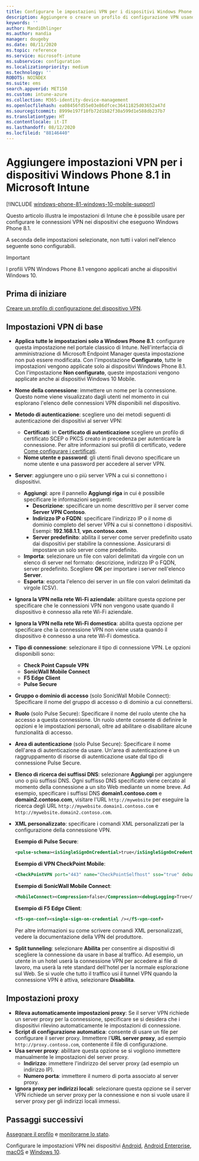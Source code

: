 ```yaml
---
title: Configurare le impostazioni VPN per i dispositivi Windows Phone 8.1 in Microsoft Intune - Azure | Microsoft Docs
description: Aggiungere o creare un profilo di configurazione VPN usando le impostazioni di configurazione delle reti private virtuali (VPN), che include i dettagli della connessione e le impostazioni proxy per includere indirizzi IP o FQDN e porta TCP in Microsoft Intune sui dispositivi che eseguono Windows Phone 8.1.
keywords: ''
author: MandiOhlinger
ms.author: mandia
manager: dougeby
ms.date: 08/11/2020
ms.topic: reference
ms.service: microsoft-intune
ms.subservice: configuration
ms.localizationpriority: medium
ms.technology: ''
ROBOTS: NOINDEX
ms.suite: ems
search.appverid: MET150
ms.custom: intune-azure
ms.collection: M365-identity-device-management
ms.openlocfilehash: ea08456fd55e03e86dfcec36411825d03652a47d
ms.sourcegitcommit: 8999e197f10fb72d1b82f30a599d1e588db237b7
ms.translationtype: HT
ms.contentlocale: it-IT
ms.lasthandoff: 08/12/2020
ms.locfileid: "88146440"
---
```

# <a name="add-vpn-settings-on-windows-phone-81-devices-in-microsoft-intune"></a>Aggiungere impostazioni VPN per i dispositivi Windows Phone 8.1 in Microsoft Intune

[!INCLUDE [windows-phone-81-windows-10-mobile-support](../includes/windows-phone-81-windows-10-mobile-support.md)]

Questo articolo illustra le impostazioni di Intune che è possibile usare per configurare le connessioni VPN nei dispositivi che eseguono Windows Phone 8.1. 

A seconda delle impostazioni selezionate, non tutti i valori nell'elenco seguente sono configurabili.

>[!IMPORTANT]
>I profili VPN Windows Phone 8.1 vengono applicati anche ai dispositivi Windows 10.

## <a name="before-you-begin"></a>Prima di iniziare

[Creare un profilo di configurazione del dispositivo VPN](vpn-settings-configure.md).

## <a name="base-vpn-settings"></a>Impostazioni VPN di base

- **Applica tutte le impostazioni solo a Windows Phone 8.1**: configurare questa impostazione nel portale classico di Intune. Nell'interfaccia di amministrazione di Microsoft Endpoint Manager questa impostazione non può essere modificata. Con l'impostazione **Configurato**, tutte le impostazioni vengono applicate solo ai dispositivi Windows Phone 8.1. Con l'impostazione **Non configurato**, queste impostazioni vengono applicate anche ai dispositivi Windows 10 Mobile.
- **Nome della connessione**: immettere un nome per la connessione. Questo nome viene visualizzato dagli utenti nel momento in cui esplorano l'elenco delle connessioni VPN disponibili nel dispositivo.
- **Metodo di autenticazione**: scegliere uno dei metodi seguenti di autenticazione dei dispositivi al server VPN:
  - **Certificati**: in **Certificato di autenticazione** scegliere un profilo di certificato SCEP o PKCS creato in precedenza per autenticare la connessione. Per altre informazioni sui profili di certificato, vedere [Come configurare i certificati](../protect/certificates-configure.md).
  - **Nome utente e password**: gli utenti finali devono specificare un nome utente e una password per accedere al server VPN.
- **Server**: aggiungere uno o più server VPN a cui si connettono i dispositivi.
  - **Aggiungi**: apre il pannello **Aggiungi riga** in cui è possibile specificare le informazioni seguenti:
    - **Descrizione**: specificare un nome descrittivo per il server come **Server VPN Contoso**.
    - **Indirizzo IP o FQDN**: specificare l'indirizzo IP o il nome di dominio completo del server VPN a cui si connettono i dispositivi. Esempi: **192.168.1.1**, **vpn.contoso.com**.
    - **Server predefinito**: abilita il server come server predefinito usato dai dispositivi per stabilire la connessione. Assicurarsi di impostare un solo server come predefinito.
  - **Importa**: selezionare un file con valori delimitati da virgole con un elenco di server nel formato: descrizione, indirizzo IP o FQDN, server predefinito. Scegliere **OK** per importare i server nell'elenco **Server**.
  - **Esporta**: esporta l'elenco dei server in un file con valori delimitati da virgole (CSV).

- **Ignora la VPN nella rete Wi-Fi aziendale**: abilitare questa opzione per specificare che le connessioni VPN non vengono usate quando il dispositivo è connesso alla rete Wi-Fi aziendale.
- **Ignora la VPN nella rete Wi-Fi domestica**: abilita questa opzione per specificare che la connessione VPN non viene usata quando il dispositivo è connesso a una rete Wi-Fi domestica.

- **Tipo di connessione**: selezionare il tipo di connessione VPN. Le opzioni disponibili sono:
  - **Check Point Capsule VPN**
  - **SonicWall Mobile Connect**
  - **F5 Edge Client**
  - **Pulse Secure**

- **Gruppo o dominio di accesso** (solo SonicWall Mobile Connect): Specificare il nome del gruppo di accesso o di dominio a cui connettersi.
- **Ruolo** (solo Pulse Secure): Specificare il nome del ruolo utente che ha accesso a questa connessione. Un ruolo utente consente di definire le opzioni e le impostazioni personali, oltre ad abilitare o disabilitare alcune funzionalità di accesso.
- **Area di autenticazione** (solo Pulse Secure): Specificare il nome dell'area di autenticazione da usare. Un'area di autenticazione è un raggruppamento di risorse di autenticazione usate dal tipo di connessione Pulse Secure.

- **Elenco di ricerca dei suffissi DNS**: selezionare **Aggiungi** per aggiungere uno o più suffissi DNS. Ogni suffisso DNS specificato viene cercato al momento della connessione a un sito Web mediante un nome breve. Ad esempio, specificare i suffissi DNS **domain1.contoso.com** e **domain2.contoso.com**, visitare l'URL `http://mywebsite` per eseguire la ricerca degli URL `http://mywebsite.domain1.contoso.com` e `http://mywebsite.domain2.contoso.com`.

- **XML personalizzato**: specificare i comandi XML personalizzati per la configurazione della connessione VPN.

  **Esempio di Pulse Secure**:

  ```xml
  <pulse-schema><isSingleSignOnCredential>true</isSingleSignOnCredential></pulse-schema>
  ```

  **Esempio di VPN CheckPoint Mobile**:

  ```xml
  <CheckPointVPN port="443" name="CheckPointSelfhost" sso="true" debug="3" />
  ```

  **Esempio di SonicWall Mobile Connect**:

  ```xml
  <MobileConnect><Compression>false</Compression><debugLogging>True</debugLogging><packetCapture>False</packetCapture></MobileConnect>
  ```

  **Esempio di F5 Edge Client**:

  ```xml
  <f5-vpn-conf><single-sign-on-credential /></f5-vpn-conf>
  ```

  Per altre informazioni su come scrivere comandi XML personalizzati, vedere la documentazione della VPN del produttore.

- **Split tunneling**: selezionare **Abilita** per consentire ai dispositivi di scegliere la connessione da usare in base al traffico. Ad esempio, un utente in un hotel userà la connessione VPN per accedere ai file di lavoro, ma userà la rete standard dell'hotel per la normale esplorazione sul Web. Se si vuole che tutto il traffico usi il tunnel VPN quando la connessione VPN è attiva, selezionare **Disabilita**.

## <a name="proxy-settings"></a>Impostazioni proxy

- **Rileva automaticamente impostazioni proxy**: Se il server VPN richiede un server proxy per la connessione, specificare se si desidera che i dispositivi rilevino automaticamente le impostazioni di connessione.
- **Script di configurazione automatica**: consente di usare un file per configurare il server proxy. Immettere l'**URL server proxy**, ad esempio `http://proxy.contoso.com`, contenente il file di configurazione.
- **Usa server proxy**: abilitare questa opzione se si vogliono immettere manualmente le impostazioni del server proxy.
  - **Indirizzo**: immettere l'indirizzo del server proxy (ad esempio un indirizzo IP).
  - **Numero porta**: immettere il numero di porta associato al server proxy.
- **Ignora proxy per indirizzi locali**: selezionare questa opzione se il server VPN richiede un server proxy per la connessione e non si vuole usare il server proxy per gli indirizzi locali immessi.

## <a name="next-steps"></a>Passaggi successivi

[Assegnare il profilo](device-profile-assign.md) e [monitorarne lo stato](device-profile-monitor.md).

Configurare le impostazioni VPN nei dispositivi [Android](vpn-settings-android.md), [Android Enterprise](vpn-settings-android-enterprise.md), [macOS](vpn-settings-macos.md) e [Windows 10](vpn-settings-windows-10.md).
